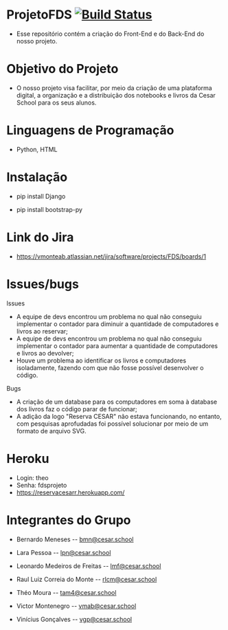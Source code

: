 # ProjetoFDS [![Build Status](https://app.travis-ci.com/theomilll/ProjetoFDS.svg?branch=main)](https://app.travis-ci.com/theomilll/ProjetoFDS)
- Esse repositório contém a criação do Front-End e do Back-End do nosso projeto.

# Objetivo do Projeto
- O nosso projeto visa facilitar, por meio da criação de uma plataforma digital, a organização e a distribuição dos notebooks e livros da Cesar School para os seus alunos.

# Linguagens de Programação
- Python, HTML

# Instalação
- pip install Django

- pip install bootstrap-py

# Link do Jira
- https://vmonteab.atlassian.net/jira/software/projects/FDS/boards/1

# Issues/bugs

  Issues
- A equipe de devs encontrou um problema no qual não conseguiu implementar o contador para diminuir a quantidade de computadores e livros ao reservar;
- A equipe de devs encontrou um problema no qual não conseguiu implementar o contador para aumentar a quantidade de computadores e livros ao devolver;
- Houve um problema ao identificar os livros e computadores isoladamente, fazendo com que não fosse possível desenvolver o código.

 Bugs
- A criação de um database para os computadores em soma à database dos livros faz o código parar de funcionar;
- A adição da logo "Reserva CESAR" não estava funcionando, no entanto, com pesquisas aprofudadas foi possível solucionar por meio de um formato de arquivo SVG.

# Heroku
- Login: theo
- Senha: fdsprojeto
- https://reservacesarr.herokuapp.com/

# Integrantes do Grupo
- Bernardo Meneses -- bmn@cesar.school

- Lara Pessoa -- lpn@cesar.school

- Leonardo Medeiros de Freitas -- lmf@cesar.school

- Raul Luiz Correia do Monte -- rlcm@cesar.school

- Théo Moura -- tam4@cesar.school

- Victor Montenegro -- vmab@cesar.school

- Vinícius Gonçalves -- vgp@cesar.school


